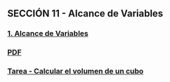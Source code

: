 ## SECCIÓN 11 - Alcance de Variables

### [1. Alcance de Variables](./V01_AlcanceVariable.java)
### [PDF](./09-04-MemoriaStackHeap-CFJ.pdf)
### [Tarea - Calcular el volumen de un cubo](./09-04-MemoriaStackHeap-CFJ.pdf)